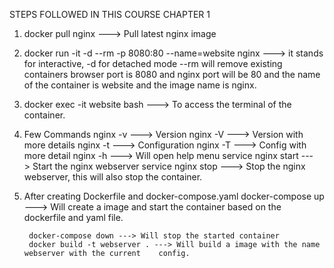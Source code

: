 STEPS FOLLOWED IN THIS COURSE
CHAPTER 1
1) docker pull nginx ---> Pull latest nginx image
2) docker run -it -d --rm -p 8080:80 --name=website nginx
        ---> it stands for interactive, -d for detached mode --rm will remove existing containers browser port is 8080 and nginx port will be 80 and the name of the container is website and the image name is nginx.
3) docker exec -it website bash ---> To access the terminal of the container.
4) Few Commands
        nginx -v ---> Version
        nginx -V ---> Version with more details
        nginx -t ---> Configuration
        nginx -T ---> Config with more detail
        nginx -h ---> Will open help menu
        service nginx start ---> Start the nginx webserver
        service nginx stop  ---> Stop the nginx webserver, this will also stop the container.
5) After creating Dockerfile and docker-compose.yaml 
        docker-compose up  ---> Will create a image and start the container based on the dockerfile and yaml file.

        docker-compose down ---> Will stop the started container
        docker build -t webserver . ---> Will build a image with the name webserver with the current    config.
        
    
